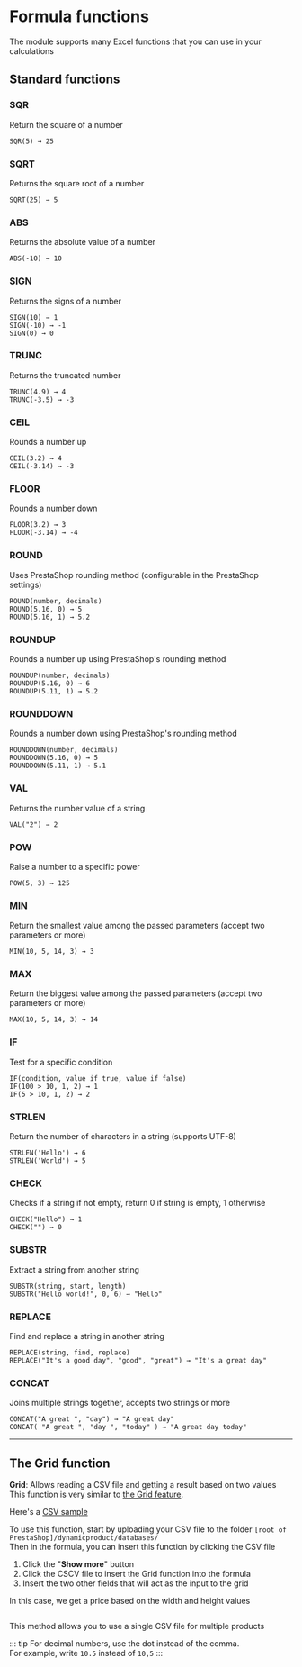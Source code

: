 # Formula functions

The module supports many Excel functions that you can use in your calculations

## Standard functions

### **SQR**  
Return the square of a number 
```xls
SQR(5) → 25
```

### **SQRT**  
Returns the square root of a number  
````xls
SQRT(25) → 5 
````
### **ABS**  
Returns the absolute value of a number
````xls
ABS(-10) → 10
````
### **SIGN**  
Returns the signs of a number
```xls
SIGN(10) → 1
SIGN(-10) → -1
SIGN(0) → 0
```
### **TRUNC**  
Returns the truncated number  
```xls
TRUNC(4.9) → 4
TRUNC(-3.5) → -3
```
### **CEIL**  
Rounds a number up
```xls
CEIL(3.2) → 4
CEIL(-3.14) → -3
```
### **FLOOR**  
Rounds a number down
```xls
FLOOR(3.2) → 3
FLOOR(-3.14) → -4
```  
### **ROUND**  
Uses PrestaShop rounding method (configurable in the PrestaShop settings)
```xls
ROUND(number, decimals)
ROUND(5.16, 0) → 5
ROUND(5.16, 1) → 5.2
```
### **ROUNDUP**  
Rounds a number up using PrestaShop's rounding method
```xls
ROUNDUP(number, decimals)
ROUNDUP(5.16, 0) → 6
ROUNDUP(5.11, 1) → 5.2
```  
### **ROUNDDOWN**  
Rounds a number down using PrestaShop's rounding method
```xls
ROUNDDOWN(number, decimals)
ROUNDDOWN(5.16, 0) → 5
ROUNDDOWN(5.11, 1) → 5.1
```     
### **VAL**  
Returns the number value of a string  
```xls
VAL("2") → 2
```
### **POW**  
Raise a number to a specific power
```xls
POW(5, 3) → 125
```  
### **MIN**  
Return the smallest value among the passed parameters (accept two parameters or more)  
```xls
MIN(10, 5, 14, 3) → 3
```
### **MAX**  
Return the biggest value among the passed parameters (accept two parameters or more)
```xls
MAX(10, 5, 14, 3) → 14
```  

### **IF**  
Test for a specific condition
```xls
IF(condition, value if true, value if false)
IF(100 > 10, 1, 2) → 1
IF(5 > 10, 1, 2) → 2
```

### **STRLEN**  
Return the number of characters in a string (supports UTF-8)
```xls
STRLEN('Hello') → 6
STRLEN('World') → 5
```
### **CHECK**  
Checks if a string if not empty, return 0 if string is empty, 1 otherwise
```xls
CHECK("Hello") → 1
CHECK("") → 0
```
### **SUBSTR**  
Extract a string from another string
```xls
SUBSTR(string, start, length)
SUBSTR("Hello world!", 0, 6) → "Hello"
```
### **REPLACE**  
Find and replace a string in another string
```xls
REPLACE(string, find, replace)
REPLACE("It's a good day", "good", "great") → "It's a great day"
```
### **CONCAT**  
Joins multiple strings together, accepts two strings or more
```xls
CONCAT("A great ", "day") → "A great day"
CONCAT( "A great ", "day ", "today" ) → "A great day today"
```

---
## The Grid function

**Grid**: Allows reading a CSV file and getting a result based on two values  
This function is very similar to [the Grid feature](/dynamicproduct/product-config/13-grids.md).

Here's a [CSV sample](/dynamicproduct/files/sample.csv ':ignore')

To use this function, start by uploading your CSV file to the folder `[root of PrestaShop]/dynamicproduct/databases/`  
Then in the formula, you can insert this function by clicking the CSV file

1. Click the "**Show more**" button
2. Click the CSCV file to insert the Grid function into the formula
3. Insert the two other fields that will act as the input to the grid

In this case, we get a price based on the width and height values

<img srcset="/dynamicproduct/images/grid-function.jpg 2x">

This method allows you to use a single CSV file for multiple products

::: tip
For decimal numbers, use the dot instead of the comma.  
For example, write `10.5` instead of `10,5`
:::
